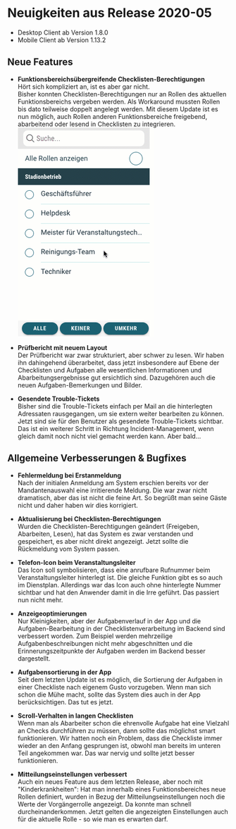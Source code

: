 # Neuigkeiten aus Release 2020-05

* Desktop Client ab Version 1.8.0
* Mobile Client ab Version 1.13.2

## Neue Features
- **Funktionsbereichsübergreifende Checklisten-Berechtigungen** <br>
Hört sich kompliziert an, ist es aber gar nicht. <br>
Bisher konnten Checklisten-Berechtigungen nur an Rollen des aktuellen Funktionsbereichs vergeben werden. Als Workaround mussten Rollen bis dato teilweise doppelt angelegt werden. Mit diesem Update ist es nun möglich, auch Rollen anderen Funktionsbereiche freigebend, abarbeitend oder lesend in Checklisten zu integrieren.<br>
  ![Rollenauswahl](Bilder/rollenauswahl.gif)

- **Prüfbericht mit neuem Layout** <br>
Der Prüfbericht war zwar strukturiert, aber schwer zu lesen. Wir haben ihn dahingehend überarbeitet, dass jetzt insbesondere auf Ebene der Checklisten und Aufgaben alle wesentlichen Informationen und Abarbeitungsergebnisse gut ersichtlich sind. Dazugehören auch die neuen Aufgaben-Bemerkungen und Bilder.<br>

- **Gesendete Trouble-Tickets** <br>
Bisher sind die Trouble-Tickets einfach per Mail an die hinterlegten Adressaten rausgegangen, um sie extern weiter bearbeiten zu können. Jetzt sind sie für den Benutzer als gesendete Trouble-Tickets sichtbar. Das ist ein weiterer Schritt in Richtung Incident-Management, wenn gleich damit noch nicht viel gemacht werden kann. Aber bald... <br>



## Allgemeine Verbesserungen & Bugfixes

- **Fehlermeldung bei Erstanmeldung** <br>
Nach der initialen Anmeldung am System erschien bereits vor der Mandantenauswahl eine irritierende Meldung. Die war zwar nicht dramatisch, aber das ist nicht die feine Art. So begrüßt man seine Gäste nicht und daher haben wir dies korrigiert.

- **Aktualisierung bei Checklisten-Berechtigungen** <br>
Wurden die Checklisten-Berechtigungen geändert (Freigeben, Abarbeiten, Lesen), hat das System es zwar verstanden und gespeichert, es aber nicht direkt angezeigt. Jetzt sollte die Rückmeldung vom System passen.

- **Telefon-Icon beim Veranstaltungsleiter** <br>
Das Icon soll symbolisieren, dass eine anrufbare Rufnummer beim Veranstaltungsleiter hinterlegt ist. Die gleiche Funktion gibt es so auch im Dienstplan. Allerdings war das Icon auch ohne hinterlegte Nummer sichtbar und hat den Anwender damit in die Irre geführt. Das passiert nun nicht mehr.

- **Anzeigeoptimierungen** <br>
Nur Kleinigkeiten, aber der Aufgabenverlauf in der App und die Aufgaben-Bearbeitung in der Checklistenverarbeitung im Backend sind verbessert worden. Zum Beispiel werden mehrzeilige Aufgabenbeschreibungen nicht mehr abgeschnitten und die Erinnerungszeitpunkte der Aufgaben werden im Backend besser dargestellt.

- **Aufgabensortierung in der App** <br>
Seit dem letzten Update ist es möglich, die Sortierung der Aufgaben in einer Checkliste nach eigenem Gusto vorzugeben. Wenn man sich schon die Mühe macht, sollte das System dies auch in der App berücksichtigen. Das tut es jetzt.

- **Scroll-Verhalten in langen Checklisten** <br>
Wenn man als Abarbeiter schon die ehrenvolle Aufgabe hat eine Vielzahl an Checks durchführen zu müssen, dann sollte das möglichst smart funktionieren. Wir hatten noch ein Problem, dass die Checkliste immer wieder an den Anfang gesprungen ist, obwohl man bereits im unteren Teil angekommen war. Das war nervig und sollte jetzt besser funktionieren.

- **Mitteilungseinstellungen verbessert** <br>
Auch ein neues Feature aus dem letzten Release, aber noch mit "Kinderkrankheiten": Hat man innerhalb eines Funktionsbereiches neue Rollen definiert, wurden in Bezug der Mitteilungseinstellungen noch die Werte der Vorgängerrolle angezeigt. Da konnte man schnell durcheinanderkommen. Jetzt gelten die angezeigten Einstellungen auch für die aktuelle Rolle - so wie man es erwarten darf.
